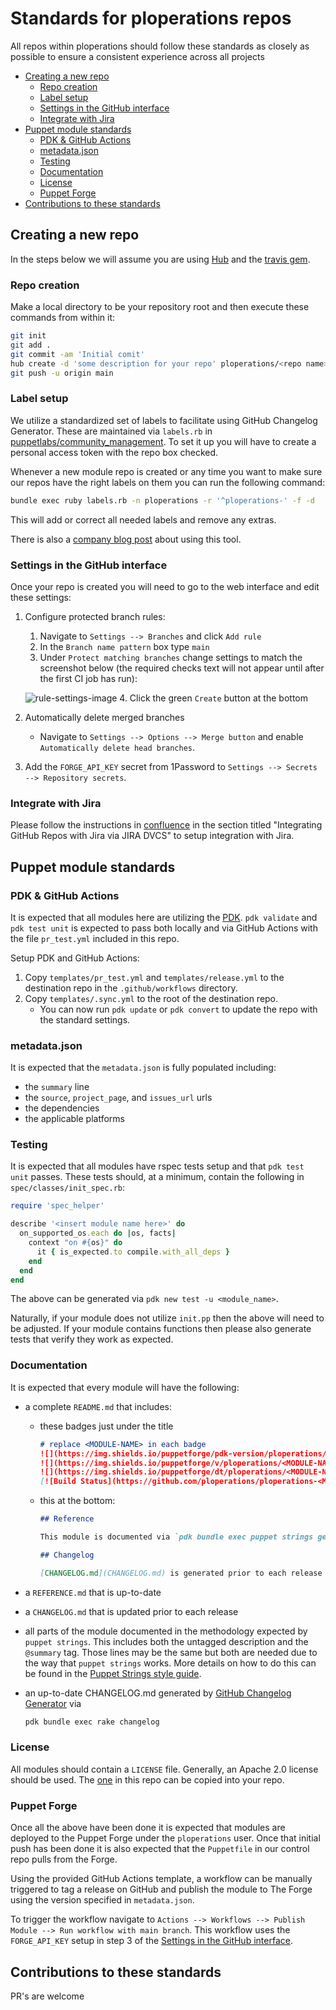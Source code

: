 # Standards for ploperations repos

All repos within ploperations should follow these standards as closely as
possible to ensure a consistent experience across all projects

- [Creating a new repo](#creating-a-new-repo)
  - [Repo creation](#repo-creation)
  - [Label setup](#label-setup)
  - [Settings in the GitHub interface](#settings-in-the-github-interface)
  - [Integrate with Jira](#integrate-with-jira)
- [Puppet module standards](#puppet-module-standards)
  - [PDK & GitHub Actions](#pdk--github-actions)
  - [metadata.json](#metadatajson)
  - [Testing](#testing)
  - [Documentation](#documentation)
  - [License](#license)
  - [Puppet Forge](#puppet-forge)
- [Contributions to these standards](#contributions-to-these-standards)

## Creating a new repo

In the steps below we will assume you are using [Hub](https://hub.github.com/) and the [travis gem](https://github.com/travis-ci/travis.rb).

### Repo creation

Make a local directory to be your repository root and then execute these commands from within it:

```bash
git init
git add .
git commit -am 'Initial comit'
hub create -d 'some description for your repo' ploperations/<repo name>
git push -u origin main
```

### Label setup

We utilize a standardized set of labels to facilitate using GitHub Changelog Generator. These are maintained via `labels.rb` in [puppetlabs/community_management](https://github.com/puppetlabs/community_management). To set it up you will have to create a personal access token with the repo box checked.

Whenever a new module repo is created or any time you want to make sure our repos have the right labels on them you can run the following command:

```bash
bundle exec ruby labels.rb -n ploperations -r '^ploperations-' -f -d
```

This will add or correct all needed labels and remove any extras.

There is also a [company blog post](https://puppet.com/blog/how-github-labels-streamline-puppet-module-release-process) about using this tool.

### Settings in the GitHub interface

Once your repo is created you will need to go to the web interface and edit
these settings:

1. Configure protected branch rules:
    1. Navigate to `Settings --> Branches` and click `Add rule`
    2. In the `Branch name pattern` box type `main`
    3. Under `Protect matching branches` change settings to match the screenshot below (the required checks text will not appear until after the first CI job has run):

      ![rule-settings-image](rule-settings-image.png)
    4. Click the green `Create` button at the bottom
2. Automatically delete merged branches
    - Navigate to `Settings --> Options --> Merge button` and enable `Automatically delete head branches`.
3. Add the `FORGE_API_KEY` secret from 1Password to `Settings --> Secrets --> Repository secrets`.

### Integrate with Jira

Please follow the instructions in [confluence](https://confluence.puppetlabs.com/display/HELP/GitHub) in the section titled "Integrating GitHub Repos with Jira via JIRA DVCS" to setup integration with Jira.

## Puppet module standards

### PDK & GitHub Actions

It is expected that all modules here are utilizing the [PDK](https://puppet.com/docs/pdk/latest). `pdk validate` and `pdk test unit` is expected to pass both locally and via GitHub Actions with the file `pr_test.yml` included in this repo.

Setup PDK and GitHub Actions:

1. Copy `templates/pr_test.yml` and `templates/release.yml` to the destination repo in the `.github/workflows` directory.
2. Copy `templates/.sync.yml` to the root of the destination repo.
    - You can now run `pdk update` or `pdk convert` to update the repo with the standard settings.

### metadata.json

It is expected that the `metadata.json` is fully populated including:

- the `summary` line
- the `source`, `project_page`, and `issues_url` urls
- the dependencies
- the applicable platforms

### Testing

It is expected that all modules have rspec tests setup and that `pdk test unit` passes. These tests should, at a minimum, contain the following in
`spec/classes/init_spec.rb`:

```ruby
require 'spec_helper'

describe '<insert module name here>' do
  on_supported_os.each do |os, facts|
    context "on #{os}" do
      it { is_expected.to compile.with_all_deps }
    end
  end
end
```

The above can be generated via `pdk new test -u <module_name>`.

Naturally, if your module does not utilize `init.pp` then the above will need to be adjusted. If your module contains functions then please also generate tests that verify they work as expected.

### Documentation

It is expected that every module will have the following:

- a complete `README.md` that includes:
  - these badges just under the title

    ```markdown
    # replace <MODULE-NAME> in each badge
    ![](https://img.shields.io/puppetforge/pdk-version/ploperations/<MODULE-NAME>.svg?style=popout)
    ![](https://img.shields.io/puppetforge/v/ploperations/<MODULE-NAME>.svg?style=popout)
    ![](https://img.shields.io/puppetforge/dt/ploperations/<MODULE-NAME>.svg?style=popout)
    [![Build Status](https://github.com/ploperations/ploperations-<MODULE-NAME>/actions/workflows/pr_test.yml/badge.svg?branch=main)](https://github.com/ploperations/ploperations-<MODULE-NAME>/actions/workflows/pr_test.yml)
    ```

  - this at the bottom:

    ```markdown
    ## Reference

    This module is documented via `pdk bundle exec puppet strings generate --format markdown`. Please see [REFERENCE.md](REFERENCE.md) for more info.

    ## Changelog

    [CHANGELOG.md](CHANGELOG.md) is generated prior to each release via `pdk bundle exec rake changelog`. This proecss relies on labels that are applied to each pull request.
    ```

- a `REFERENCE.md` that is up-to-date
- a `CHANGELOG.md` that is updated prior to each release
- all parts of the module documented in the methodology expected by `puppet strings`. This includes both the untagged description and the `@summary` tag. Those lines may be the same but both are needed due to the way that `puppet strings` works. More details on how to do this can be found in the [Puppet Strings style guide](https://puppet.com/docs/puppet/6.1/puppet_strings_style.html).
- an up-to-date CHANGELOG.md generated by [GitHub Changelog Generator](https://github.com/github-changelog-generator/github-changelog-generator) via

  ```bash
  pdk bundle exec rake changelog
  ```

### License

All modules should contain a `LICENSE` file. Generally, an Apache 2.0 license should be used. The [one](LICENSE) in this repo can be copied into your repo.

### Puppet Forge

Once all the above have been done it is expected that modules are deployed to the Puppet Forge under the `ploperations` user. Once that initial push has been done it is also expected that the `Puppetfile` in our control repo pulls from the Forge.

Using the provided GitHub Actions template, a workflow can be manually triggered to tag a release on GitHub and publish the module to The Forge using the version specified in `metadata.json`.

To trigger the workflow navigate to `Actions --> Workflows --> Publish Module --> Run workflow with main branch`. This workflow uses the `FORGE_API_KEY` setup in step 3 of the [Settings in the GitHub interface](#settings-in-the-github-interface).

## Contributions to these standards

PR's are welcome

